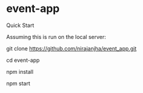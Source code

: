 # event-app
Quick Start

Assuming this is run on the local server:

git clone https://github.com/nirajanjha/event_app.git

cd event-app

npm install

npm start
